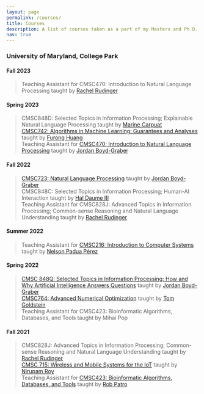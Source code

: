 ```yaml
---
layout: page
permalink: /courses/
title: Courses
description: A list of courses taken as a part of my Masters and Ph.D. Degree in Computer Science and the courses that I assist in teaching.
nav: true
---
```

<!-- ####  -->
### **University of Maryland, College Park**
<!-- Courses taken during the PhD program at UMD. -->

#### **Fall 2023** 
>  Teaching Assistant for CMSC470: Introduction to Natural Language Processing taught by [Rachel Rudinger](https://rudinger.github.io)

#### **Spring 2023** 
>  CMSC848D: Selected Topics in Information Processing; Explainable Natural Language Processing taught by [Marine Carpuat](https://www.cs.umd.edu/~marine/)<br />
>  [CMSC742: Algorithms in Machine Learning: Guarantees and Analyses](https://www.cs.umd.edu/class/spring2023/cmsc742/) taught by [Furong Huang](http://furong-huang.com)<br />
>  Teaching Assistant for [CMSC470: Introduction to Natural Language Processing](http://users.umiacs.umd.edu/~jbg/teaching/CMSC_470/) taught by [Jordan Boyd-Graber](http://users.umiacs.umd.edu/~jbg/)

#### **Fall 2022** 
>  [CMSC723: Natural Language Processing](http://users.umiacs.umd.edu/~jbg/teaching/CMSC_723/) taught by [Jordan Boyd-Graber](http://users.umiacs.umd.edu/~jbg/)<br />
>  CMSC848C: Selected Topics in Information Processing; Human-AI Interaction taught by [Hal Daume III](http://users.umiacs.umd.edu/~hal/)<br />
>  Teaching Assistant for CMSC828J: Advanced Topics in Information Processing; Common-sense Reasoning and Natural Language Understanding taught by [Rachel Rudinger](https://rudinger.github.io)

#### **Summer 2022** 
>  Teaching Assistant for [CMSC216: Introduction to Computer Systems](https://www.cs.umd.edu/class/summer2022/cmsc216/) taught by [Nelson Padua Pérez](https://www.cs.umd.edu/~nelson/)

#### **Spring 2022** 
>  [CMSC 848Q: Selected Topics in Information Processing; How and Why Artificial Intelligence Answers Questions](http://users.umiacs.umd.edu/~jbg/teaching/CMSC_848/) taught by [Jordan Boyd-Graber](http://users.umiacs.umd.edu/~jbg/)<br />
>  [CMSC764: Advanced Numerical Optimization](https://www.cs.umd.edu/~tomg/cmsc764_2022/) taught by [Tom Goldstein](https://www.cs.umd.edu/~tomg/)<br />
>  Teaching Assistant for CMSC423: Bioinformatic Algorithms, Databases, and Tools taught by Mihai Pop

#### **Fall 2021**
>  CMSC828J: Advanced Topics in Information Processing; Common-sense Reasoning and Natural Language Understanding taught by [Rachel Rudinger](https://rudinger.github.io) <br />
>  [CMSC 715: Wireless and Mobile Systems for the IoT](https://www.cs.umd.edu/class/fall2021/cmsc715/) taught by [Nirupam Roy](https://www.cs.umd.edu/~nirupam/)<br />
>  Teaching Assistant for [CMSC423: Bioinformatic Algorithms, Databases, and Tools](https://rob-p.github.io/CMSC423_F21/) taught by [Rob Patro](https://combine-lab.github.io/members/rob-patro.html)


<!-- 
For now, this page is assumed to be a static description of your courses. You can convert it to a collection similar to `_projects/` so that you can have a dedicated page for each course.

Organize your courses by years, topics, or universities, however you like! -->
